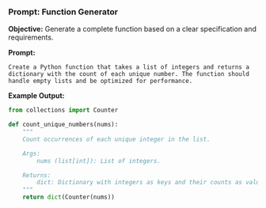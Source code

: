 ### **Prompt: Function Generator**

**Objective:** Generate a complete function based on a clear specification and requirements.

**Prompt:**
```
Create a Python function that takes a list of integers and returns a dictionary with the count of each unique number. The function should handle empty lists and be optimized for performance.
```

**Example Output:**
```python
from collections import Counter

def count_unique_numbers(nums):
    """
    Count occurrences of each unique integer in the list.

    Args:
        nums (list[int]): List of integers.

    Returns:
        dict: Dictionary with integers as keys and their counts as values.
    """
    return dict(Counter(nums))
```
